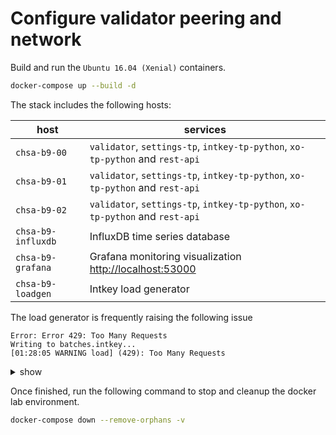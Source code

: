 # Configure validator peering and network

Build and run the `Ubuntu 16.04 (Xenial)` containers.

```bash
docker-compose up --build -d
```

The stack includes the following hosts:

host | services
---- | --------
`chsa-b9-00` | `validator`, `settings-tp`, `intkey-tp-python`, `xo-tp-python` and `rest-api`
`chsa-b9-01` | `validator`, `settings-tp`, `intkey-tp-python`, `xo-tp-python` and `rest-api`
`chsa-b9-02` | `validator`, `settings-tp`, `intkey-tp-python`, `xo-tp-python` and `rest-api`
`chsa-b9-influxdb` | InfluxDB time series database
`chsa-b9-grafana` | Grafana monitoring visualization <http://localhost:53000>
`chsa-b9-loadgen` | Intkey load generator

The load generator is frequently raising the following issue

```text
Error: Error 429: Too Many Requests
Writing to batches.intkey...
[01:28:05 WARNING load] (429): Too Many Requests
```

<details><summary>show</summary>
<p>

## Configure peering on `chsa-b9-00`

1. Open a terminal session.

```bash
docker exec -u sysops -it chsa-b9-00 bash
```

2. Edit the Validator configuration file  `/etc/sawtooth/validator.toml`.

```toml
...
scheduler = 'parallel'
...
```

3. Restart the `sawtooth-validator` service.

```bash
sudo systemctl restart sawtooth-validator
```

## Configure peering on `chsa-b9-01`

1. Open a terminal session.

```bash
docker exec -u sysops -it chsa-b9-01 bash
```

2. Edit the Validator configuration file  `/etc/sawtooth/validator.toml`.

```toml
...
scheduler = 'parallel'
...
```

3. Enable and start services.

```bash
sudo systemctl restart sawtooth-validator
```

## Configure peering on `chsa-b9-02`

1. Open a terminal session.

```bash
docker exec -u sysops -it chsa-b9-02 bash
```

2. Edit the Validator configuration file  `/etc/sawtooth/validator.toml`.

```toml
...
scheduler = 'parallel'
...
```

3. Enable and start services.

```bash
sudo systemctl restart sawtooth-validator
```

### References

* sawtooth.hyperledger.org > Docs > Release 1.0.5  > System Administator's Guide > Configuring Sawtooth > [Validator Configuration File](https://sawtooth.hyperledger.org/docs/core/releases/1.0.5/sysadmin_guide/configuring_sawtooth/validator_configuration_file.html)

</p>
</details>

Once finished, run the following command to stop and cleanup the docker lab environment.

```bash
docker-compose down --remove-orphans -v
```
